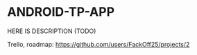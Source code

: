 # ANDROID-TP-APP
HERE IS DESCRIPTION (TODO)

Trello, roadmap:
https://github.com/users/FackOff25/projects/2
